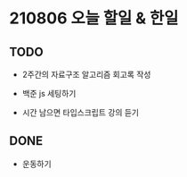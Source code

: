 # 210806 오늘 할일 & 한일

## TODO


- 2주간의 자료구조 알고리즘 회고록 작성

- 백준 js 세팅하기

- 시간 남으면 타입스크립트 강의 듣기


## DONE

- 운동하기